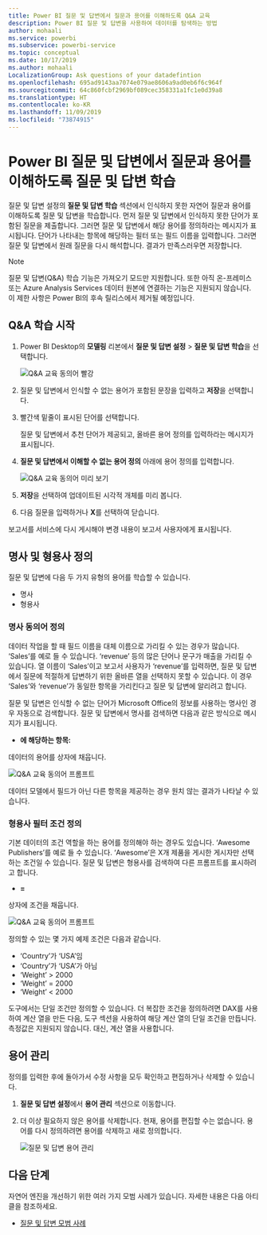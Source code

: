 ```yaml
---
title: Power BI 질문 및 답변에서 질문과 용어를 이해하도록 Q&A 교육
description: Power BI 질문 및 답변을 사용하여 데이터를 탐색하는 방법
author: mohaali
ms.service: powerbi
ms.subservice: powerbi-service
ms.topic: conceptual
ms.date: 10/17/2019
ms.author: mohaali
LocalizationGroup: Ask questions of your datadefintion
ms.openlocfilehash: 695ad9143aa7074e079ae8606a9ad0eb6f6c964f
ms.sourcegitcommit: 64c860fcbf2969bf089cec358331a1fc1e0d39a8
ms.translationtype: HT
ms.contentlocale: ko-KR
ms.lasthandoff: 11/09/2019
ms.locfileid: "73874915"
---
```

# <a name="teach-qa-to-understand-questions-and-terms-in-power-bi-qa"></a>Power BI 질문 및 답변에서 질문과 용어를 이해하도록 질문 및 답변 학습

질문 및 답변 설정의 **질문 및 답변 학습** 섹션에서 인식하지 못한 자연어 질문과 용어를 이해하도록 질문 및 답변을 학습합니다. 먼저 질문 및 답변에서 인식하지 못한 단어가 포함된 질문을 제출합니다. 그러면 질문 및 답변에서 해당 용어를 정의하라는 메시지가 표시됩니다. 단어가 나타내는 항목에 해당하는 필터 또는 필드 이름을 입력합니다. 그러면 질문 및 답변에서 원래 질문을 다시 해석합니다. 결과가 만족스러우면 저장합니다.

> [!NOTE]
> 질문 및 답변(Q&A) 학습 기능은 가져오기 모드만 지원합니다. 또한 아직 온-프레미스 또는 Azure Analysis Services 데이터 원본에 연결하는 기능은 지원되지 않습니다. 이 제한 사항은 Power BI의 후속 릴리스에서 제거될 예정입니다.

## <a name="start-to-teach-qa"></a>Q&A 학습 시작

1. Power BI Desktop의 **모델링** 리본에서 **질문 및 답변 설정** > **질문 및 답변 학습**을 선택합니다.

    ![Q&A 교육 동의어 빨강](media/qna-tooling-teach-synonym-red.png)

2. 질문 및 답변에서 인식할 수 없는 용어가 포함된 문장을 입력하고 **저장**을 선택합니다.

3. 빨간색 밑줄이 표시된 단어를 선택합니다. 

    질문 및 답변에서 추천 단어가 제공되고, 올바른 용어 정의를 입력하라는 메시지가 표시됩니다. 
    
3. **질문 및 답변에서 이해할 수 없는 용어 정의** 아래에 용어 정의를 입력합니다.

    ![Q&A 교육 동의어 미리 보기](media/qna-tooling-teach-fixpreview.png)

4. **저장**을 선택하여 업데이트된 시각적 개체를 미리 봅니다.

5. 다음 질문을 입력하거나 **X**를 선택하여 닫습니다.

보고서를 서비스에 다시 게시해야 변경 내용이 보고서 사용자에게 표시됩니다.

## <a name="define-nouns-and-adjectives"></a>명사 및 형용사 정의

질문 및 답변에 다음 두 가지 유형의 용어를 학습할 수 있습니다.

- 명사
- 형용사

### <a name="define-a-noun-synonym"></a>명사 동의어 정의

데이터 작업을 할 때 필드 이름을 대체 이름으로 가리킬 수 있는 경우가 많습니다. ‘Sales’를 예로 들 수 있습니다. ‘revenue’ 등의 많은 단어나 문구가 매출을 가리킬 수 있습니다. 열 이름이 ‘Sales’이고 보고서 사용자가 ‘revenue’를 입력하면, 질문 및 답변에서 질문에 적절하게 답변하기 위한 올바른 열을 선택하지 못할 수 있습니다. 이 경우 ‘Sales’와 ‘revenue’가 동일한 항목을 가리킨다고 질문 및 답변에 알리려고 합니다.

질문 및 답변은 인식할 수 없는 단어가 Microsoft Office의 정보를 사용하는 명사인 경우 자동으로 검색합니다. 질문 및 답변에서 명사를 검색하면 다음과 같은 방식으로 메시지가 표시됩니다.

- <your term>**에 해당하는 항목:** 

데이터의 용어를 상자에 채웁니다.

![Q&A 교육 동의어 프롬프트](media/qna-tooling-synonym-prompt.png)

데이터 모델에서 필드가 아닌 다른 항목을 제공하는 경우 원치 않는 결과가 나타날 수 있습니다.

### <a name="define-an-adjective-filter-condition"></a>형용사 필터 조건 정의

기본 데이터의 조건 역할을 하는 용어를 정의해야 하는 경우도 있습니다. ‘Awesome Publishers’를 예로 들 수 있습니다. ‘Awesome’은 X개 제품을 게시한 게시자만 선택하는 조건일 수 있습니다. 질문 및 답변은 형용사를 검색하여 다른 프롬프트를 표시하려고 합니다.

- <field name> **=**  

상자에 조건을 채웁니다.

![Q&A 교육 동의어 프롬프트](media/qna-tooling-adjectives.png)

정의할 수 있는 몇 가지 예제 조건은 다음과 같습니다.

- ‘Country’가 ‘USA’임
- ‘Country’가 ‘USA’가 아님
- ‘Weight’ > 2000
- ‘Weight’ = 2000
- ‘Weight’ < 2000

도구에서는 단일 조건만 정의할 수 있습니다. 더 복잡한 조건을 정의하려면 DAX를 사용하여 계산 열을 만든 다음, 도구 섹션을 사용하여 해당 계산 열의 단일 조건을 만듭니다. 측정값은 지원되지 않습니다. 대신, 계산 열을 사용합니다.

## <a name="manage-terms"></a>용어 관리

정의를 입력한 후에 돌아가서 수정 사항을 모두 확인하고 편집하거나 삭제할 수 있습니다. 

1. **질문 및 답변 설정**에서 **용어 관리** 섹션으로 이동합니다.

2. 더 이상 필요하지 않은 용어를 삭제합니다. 현재, 용어를 편집할 수는 없습니다. 용어를 다시 정의하려면 용어를 삭제하고 새로 정의합니다.

    ![질문 및 답변 용어 관리](media/qna-manage-terms.png)

## <a name="next-steps"></a>다음 단계

자연어 엔진을 개선하기 위한 여러 가지 모범 사례가 있습니다. 자세한 내용은 다음 아티클을 참조하세요.

* [질문 및 답변 모범 사례](q-and-a-best-practices.md)
